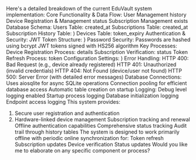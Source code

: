 Here's a detailed breakdown of the current EduVault system implementation:
Core Functionality & Data Flow:
User Management
history
Device Registration & Management
status
Subscription Management
exists
Database Schema:
Users Table:
created_at
Subscriptions Table:
created_at
Subscription History Table:
)
Devices Table:
token_expiry
Authentication & Security:
JWT Token Structure:
}
Password Security:
Passwords are hashed using bcrypt
JWT tokens signed with HS256 algorithm
Key Processes:
Device Registration Process:
details
Subscription Verification:
status
Token Refresh Process:
token
Configuration Settings:
)
Error Handling:
HTTP 400: Bad Request (e.g., device already registered)
HTTP 401: Unauthorized (invalid credentials)
HTTP 404: Not Found (device/user not found)
HTTP 500: Server Error (with detailed error messages)
Database Connections:
Uses aiosqlite for async SQLite operations
Connection pooling for efficient database access
Automatic table creation on startup
Logging:
Debug level logging enabled
Startup process logging
Database initialization logging
Endpoint access logging
This system provides:
1. Secure user registration and authentication
2. Hardware-linked device management
Subscription tracking and renewal
Offline authentication capabilities
Comprehensive status tracking
Audit trail through history tables
The system is designed to work primarily offline with periodic online synchronization for:
Token refresh
Subscription updates
Device verification
Status updates
Would you like me to elaborate on any specific component or process?